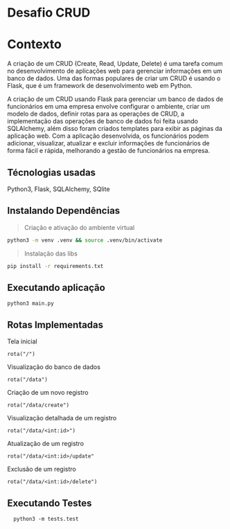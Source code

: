# Desafio CRUD

# Contexto
A criação de um CRUD (Create, Read, Update, Delete) é uma tarefa comum no desenvolvimento de aplicações web para gerenciar informações em um banco de dados. Uma das formas populares de criar um CRUD é usando o Flask, que é um framework de desenvolvimento web em Python.

A criação de um CRUD usando Flask para gerenciar um banco de dados de funcionários em uma empresa envolve configurar o ambiente, criar um modelo de dados, definir rotas para as operações de CRUD, a implementação das operações de banco de dados foi feita usando SQLAlchemy, além disso foram criados templates para exibir as páginas da aplicação web. Com a aplicação desenvolvida, os funcionários podem adicionar, visualizar, atualizar e excluir informações de funcionários de forma fácil e rápida, melhorando a gestão de funcionários na empresa.

## Técnologias usadas

Python3, Flask, SQLAlchemy, SQlite


## Instalando Dependências

> Criação e ativação do ambiente virtual
```bash
python3 -m venv .venv && source .venv/bin/activate
``` 
> Instalação das libs
```bash
pip install -r requirements.txt
``` 
## Executando aplicação

  ```
  python3 main.py
  ```
## Rotas Implementadas

Tela inicial
```
rota("/")
```

Visualização do banco de dados
```
rota("/data")
```

Criação de um novo registro
```
rota("/data/create")
```

Visualização detalhada de um registro
```
rota("/data/<int:id>")
```

Atualização de um registro
```
rota("/data/<int:id>/update"
```

Exclusão de um registro
```
rota("/data/<int:id>/delete")
```
## Executando Testes

```
  python3 -m tests.test
```
